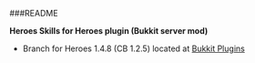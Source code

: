 ###README

**Heroes Skills for Heroes plugin  (Bukkit server mod)**

- Branch for Heroes 1.4.8 (CB 1.2.5) located at [Bukkit Plugins](http://dev.bukkit.org/server-mods/heroes/)

